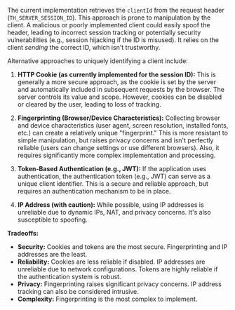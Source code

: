 The current implementation retrieves the `clientId` from the request header (`TH_SERVER_SESSION_ID`). This approach is prone to manipulation by the client. A malicious or poorly implemented client could easily spoof the header, leading to incorrect session tracking or potentially security vulnerabilities (e.g., session hijacking if the ID is misused). It relies on the client *sending* the correct ID, which isn't trustworthy.

Alternative approaches to uniquely identifying a client include:

1.  **HTTP Cookie (as currently implemented for the session ID):** This is generally a more secure approach, as the cookie is set by the server and automatically included in subsequent requests by the browser. The server controls its value and scope.  However, cookies can be disabled or cleared by the user, leading to loss of tracking.

2.  **Fingerprinting (Browser/Device Characteristics):**  Collecting browser and device characteristics (user agent, screen resolution, installed fonts, etc.) can create a relatively unique "fingerprint." This is more resistant to simple manipulation, but raises privacy concerns and isn't perfectly reliable (users can change settings or use different browsers).  Also, it requires significantly more complex implementation and processing.

3.  **Token-Based Authentication (e.g., JWT):**  If the application uses authentication, the authentication token (e.g., JWT) can serve as a unique client identifier.  This is a secure and reliable approach, but requires an authentication mechanism to be in place.

4.  **IP Address (with caution):** While possible, using IP addresses is unreliable due to dynamic IPs, NAT, and privacy concerns.  It's also susceptible to spoofing.

**Tradeoffs:**

*   **Security:** Cookies and tokens are the most secure. Fingerprinting and IP addresses are the least.
*   **Reliability:** Cookies are less reliable if disabled. IP addresses are unreliable due to network configurations. Tokens are highly reliable if the authentication system is robust.
*   **Privacy:** Fingerprinting raises significant privacy concerns. IP address tracking can also be considered intrusive.
*   **Complexity:** Fingerprinting is the most complex to implement.